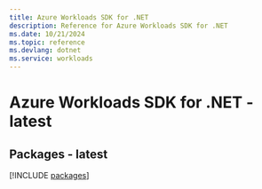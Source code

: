 ```yaml
---
title: Azure Workloads SDK for .NET
description: Reference for Azure Workloads SDK for .NET
ms.date: 10/21/2024
ms.topic: reference
ms.devlang: dotnet
ms.service: workloads
---
```

# Azure Workloads SDK for .NET - latest
## Packages - latest
[!INCLUDE [packages](workloads-index.md)]